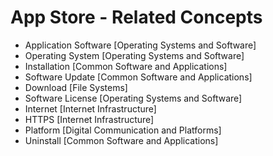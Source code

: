 # App Store - Related Concepts

- Application Software [Operating Systems and Software]
- Operating System [Operating Systems and Software]
- Installation [Common Software and Applications]
- Software Update [Common Software and Applications]
- Download [File Systems]
- Software License [Operating Systems and Software]
- Internet [Internet Infrastructure]
- HTTPS [Internet Infrastructure]
- Platform [Digital Communication and Platforms]
- Uninstall [Common Software and Applications]

